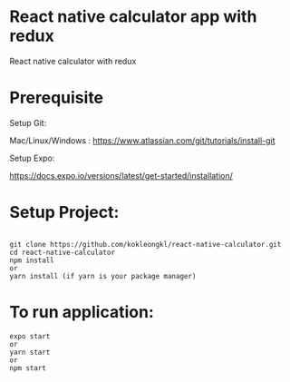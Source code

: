 # React native calculator app with redux

React native calculator with redux

# Prerequisite

Setup Git:

Mac/Linux/Windows : https://www.atlassian.com/git/tutorials/install-git<br/>

Setup Expo:

https://docs.expo.io/versions/latest/get-started/installation/<br/>

# Setup Project:

```

git clone https://github.com/kokleongkl/react-native-calculator.git
cd react-native-calculator
npm install
or
yarn install (if yarn is your package manager)

```

# To run application:

```
expo start
or
yarn start
or
npm start
```

